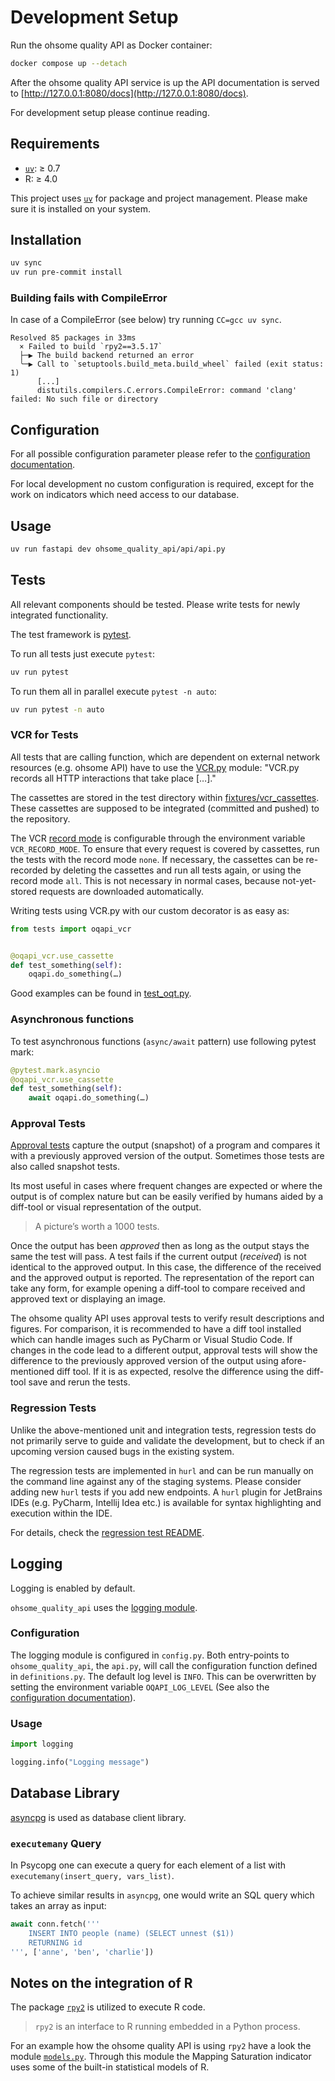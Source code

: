 # Development Setup

Run the ohsome quality API as Docker container:

```bash
docker compose up --detach
```
After the ohsome quality API service is up the API documentation is served to [http://127.0.0.1:8080/docs](http://127.0.0.1:8080/docs).

For development setup please continue reading.

## Requirements

- [`uv`](https://docs.astral.sh/uv/getting-started/installation/): ≥ 0.7
- R: ≥ 4.0

This project uses [`uv`](https://docs.astral.sh/uv/getting-started/installation/) for package and project management. Please make sure it is installed on your system.


## Installation

```bash
uv sync
uv run pre-commit install
```

### Building fails with CompileError

In case of a CompileError (see below) try running `CC=gcc uv sync`.

```
Resolved 85 packages in 33ms
  × Failed to build `rpy2==3.5.17`
  ├─▶ The build backend returned an error
  ╰─▶ Call to `setuptools.build_meta.build_wheel` failed (exit status: 1)
      [...]
      distutils.compilers.C.errors.CompileError: command 'clang' failed: No such file or directory
```


## Configuration

For all possible configuration parameter please refer to the [configuration documentation](/docs/configuration.md).

For local development no custom configuration is required, except for the work on indicators which need access to our database.


## Usage

```bash
uv run fastapi dev ohsome_quality_api/api/api.py
```


## Tests

All relevant components should be tested. Please write tests for newly integrated functionality.

The test framework is [pytest](https://docs.pytest.org/en/stable/).

To run all tests just execute `pytest`:

```bash
uv run pytest
```

To run them all in parallel execute `pytest -n auto`:

```bash
uv run pytest -n auto
```

### VCR for Tests

All tests that are calling function, which are dependent on external network resources (e.g. ohsome API) have to use the [VCR.py](https://vcrpy.readthedocs.io) module: "VCR.py records all HTTP interactions that take place […]."

The cassettes are stored in the test directory within [fixtures/vcr_cassettes](/tests/integrationtests/fixtures/vcr_cassettes). These cassettes are supposed to be integrated (committed and pushed) to the repository.

The VCR [record mode](https://vcrpy.readthedocs.io/en/latest/usage.html#record-modes) is configurable through the environment variable `VCR_RECORD_MODE`. To ensure that every request is covered by cassettes, run the tests with the record mode `none`. If necessary, the cassettes can be re-recorded by deleting the cassettes and run all tests again, or using the record mode `all`. This is not necessary in normal cases, because not-yet-stored requests are downloaded automatically.

Writing tests using VCR.py with our custom decorator is as easy as:

```python
from tests import oqapi_vcr


@oqapi_vcr.use_cassette
def test_something(self):
    oqapi.do_something(…)
```

Good examples can be found in [test_oqt.py](/tests/integrationtests/test_oqt.py).

### Asynchronous functions

To test asynchronous functions (`async/await` pattern) use following pytest mark:

```python
@pytest.mark.asyncio
@oqapi_vcr.use_cassette
def test_something(self):
    await oqapi.do_something(…)
```

### Approval Tests

[Approval tests](https://approvaltests.com/resources/) capture the output
(snapshot) of a program and compares it with a previously approved version of
the output. Sometimes those tests are also called snapshot tests.

Its most useful in cases where frequent changes are expected or where the
output is of complex nature but can be easily verified by humans aided by a
diff-tool or visual representation of the output.

> A picture’s worth a 1000 tests.

Once the output has been *approved* then as long as the output stays the same
the test will pass. A test fails if the current output (*received*) is not
identical to the approved output. In this case, the difference of the received
and the approved output is reported. The representation of the report can take
any form, for example opening a diff-tool to compare received and approved
text or displaying an image.

The ohsome quality API uses approval tests to verify result descriptions and figures.
For comparison, it is recommended to have a diff tool installed which can handle
images such as PyCharm or Visual Studio Code. If changes in the code lead to a
different output, approval tests will show the difference to the previously
approved version of the output using afore-mentioned diff tool. If it is as
expected, resolve the difference using the diff-tool save and rerun the tests.

### Regression Tests

Unlike the above-mentioned unit and integration tests,
regression tests do not primarily serve to guide and validate the development,
but to check if an upcoming version caused bugs in the existing system.

The regression tests are implemented in `hurl`
and can be run manually on the command line against any of the staging systems.
Please consider adding new `hurl` tests if you add new endpoints.
A `hurl` plugin for JetBrains IDEs (e.g. PyCharm, Intellij Idea etc.)
is available for syntax highlighting and execution within the IDE.

For details, check the [regression test README](../regression-tests/README.md).

## Logging

Logging is enabled by default.

`ohsome_quality_api` uses the [logging module](https://docs.python.org/3/library/logging.html).

### Configuration

The logging module is configured in `config.py`. Both entry-points to
`ohsome_quality_api`, the `api.py`, will call the configuration
function defined in `definitions.py`. The default log level is `INFO`. This can be
overwritten by setting the environment variable `OQAPI_LOG_LEVEL` (See also the
[configuration documentation](docs/configuration.md)).

### Usage

```python
import logging

logging.info("Logging message")
```


## Database Library

[asyncpg](https://magicstack.github.io/asyncpg/current/) is used as database client library.

### `executemany` Query

In Psycopg one can execute a query for each element of a list with
`executemany(insert_query, vars_list)`.

To achieve similar results in `asyncpg`, one would write an SQL query which takes an array
as input:

```python
await conn.fetch('''
    INSERT INTO people (name) (SELECT unnest ($1))
    RETURNING id
''', ['anne', 'ben', 'charlie'])
```


## Notes on the integration of R

The package [`rpy2`](https://rpy2.github.io/) is utilized to execute R code.

> `rpy2` is an interface to R running embedded in a Python process.

For an example how the ohsome quality API is using `rpy2` have a look the module [`models.py`](/ohsome_quality_api/indicators/mapping_saturation/models.py).
Through this module the Mapping Saturation indicator uses some of the built-in statistical models of R.
